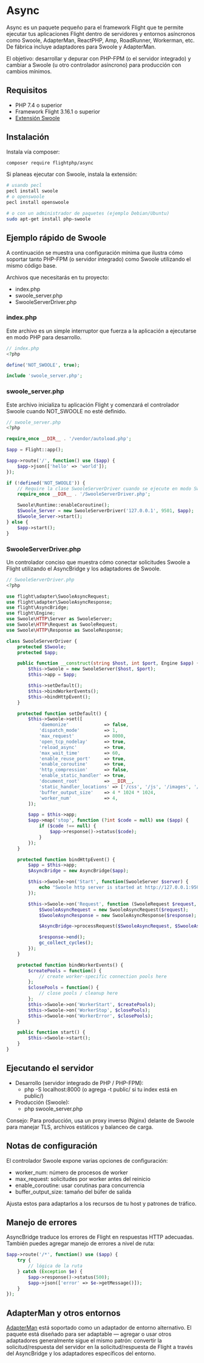 # Async

Async es un paquete pequeño para el framework Flight que te permite ejecutar tus aplicaciones Flight dentro de servidores y entornos asíncronos como Swoole, AdapterMan, ReactPHP, Amp, RoadRunner, Workerman, etc. De fábrica incluye adaptadores para Swoole y AdapterMan.

El objetivo: desarrollar y depurar con PHP-FPM (o el servidor integrado) y cambiar a Swoole (u otro controlador asíncrono) para producción con cambios mínimos.

## Requisitos

- PHP 7.4 o superior  
- Framework Flight 3.16.1 o superior  
- [Extensión Swoole](https://www.openswoole.com)

## Instalación

Instala vía composer:

```bash
composer require flightphp/async
```

Si planeas ejecutar con Swoole, instala la extensión:

```bash
# usando pecl
pecl install swoole
# o openswoole
pecl install openswoole

# o con un administrador de paquetes (ejemplo Debian/Ubuntu)
sudo apt-get install php-swoole
```

## Ejemplo rápido de Swoole

A continuación se muestra una configuración mínima que ilustra cómo soportar tanto PHP-FPM (o servidor integrado) como Swoole utilizando el mismo código base.

Archivos que necesitarás en tu proyecto:

- index.php
- swoole_server.php
- SwooleServerDriver.php

### index.php

Este archivo es un simple interruptor que fuerza a la aplicación a ejecutarse en modo PHP para desarrollo.

```php
// index.php
<?php

define('NOT_SWOOLE', true);

include 'swoole_server.php';
```

### swoole_server.php

Este archivo inicializa tu aplicación Flight y comenzará el controlador Swoole cuando NOT_SWOOLE no esté definido.

```php
// swoole_server.php
<?php

require_once __DIR__ . '/vendor/autoload.php';

$app = Flight::app();

$app->route('/', function() use ($app) {
	$app->json(['hello' => 'world']);
});

if (!defined('NOT_SWOOLE')) {
	// Require la clase SwooleServerDriver cuando se ejecute en modo Swoole.
	require_once __DIR__ . '/SwooleServerDriver.php';

	Swoole\Runtime::enableCoroutine();
	$Swoole_Server = new SwooleServerDriver('127.0.0.1', 9501, $app);
	$Swoole_Server->start();
} else {
	$app->start();
}
```

### SwooleServerDriver.php

Un controlador conciso que muestra cómo conectar solicitudes Swoole a Flight utilizando el AsyncBridge y los adaptadores de Swoole.

```php
// SwooleServerDriver.php
<?php

use flight\adapter\SwooleAsyncRequest;
use flight\adapter\SwooleAsyncResponse;
use flight\AsyncBridge;
use flight\Engine;
use Swoole\HTTP\Server as SwooleServer;
use Swoole\HTTP\Request as SwooleRequest;
use Swoole\HTTP\Response as SwooleResponse;

class SwooleServerDriver {
	protected $Swoole;
	protected $app;

	public function __construct(string $host, int $port, Engine $app) {
		$this->Swoole = new SwooleServer($host, $port);
		$this->app = $app;

		$this->setDefault();
		$this->bindWorkerEvents();
		$this->bindHttpEvent();
	}

	protected function setDefault() {
		$this->Swoole->set([
			'daemonize'             => false,
			'dispatch_mode'         => 1,
			'max_request'           => 8000,
			'open_tcp_nodelay'      => true,
			'reload_async'          => true,
			'max_wait_time'         => 60,
			'enable_reuse_port'     => true,
			'enable_coroutine'      => true,
			'http_compression'      => false,
			'enable_static_handler' => true,
			'document_root'         => __DIR__,
			'static_handler_locations' => ['/css', '/js', '/images', '/.well-known'],
			'buffer_output_size'    => 4 * 1024 * 1024,
			'worker_num'            => 4,
		]);

		$app = $this->app;
		$app->map('stop', function (?int $code = null) use ($app) {
			if ($code !== null) {
				$app->response()->status($code);
			}
		});
	}

	protected function bindHttpEvent() {
		$app = $this->app;
		$AsyncBridge = new AsyncBridge($app);

		$this->Swoole->on('Start', function(SwooleServer $server) {
			echo "Swoole http server is started at http://127.0.0.1:9501\n";
		});

		$this->Swoole->on('Request', function (SwooleRequest $request, SwooleResponse $response) use ($AsyncBridge) {
			$SwooleAsyncRequest = new SwooleAsyncRequest($request);
			$SwooleAsyncResponse = new SwooleAsyncResponse($response);

			$AsyncBridge->processRequest($SwooleAsyncRequest, $SwooleAsyncResponse);

			$response->end();
			gc_collect_cycles();
		});
	}

	protected function bindWorkerEvents() {
		$createPools = function() {
			// create worker-specific connection pools here
		};
		$closePools = function() {
			// close pools / cleanup here
		};
		$this->Swoole->on('WorkerStart', $createPools);
		$this->Swoole->on('WorkerStop', $closePools);
		$this->Swoole->on('WorkerError', $closePools);
	}

	public function start() {
		$this->Swoole->start();
	}
}
```

## Ejecutando el servidor

- Desarrollo (servidor integrado de PHP / PHP-FPM):
  - php -S localhost:8000 (o agrega -t public/ si tu index está en public/)
- Producción (Swoole):
  - php swoole_server.php

Consejo: Para producción, usa un proxy inverso (Nginx) delante de Swoole para manejar TLS, archivos estáticos y balanceo de carga.

## Notas de configuración

El controlador Swoole expone varias opciones de configuración:
- worker_num: número de procesos de worker
- max_request: solicitudes por worker antes del reinicio
- enable_coroutine: usar corutinas para concurrencia
- buffer_output_size: tamaño del búfer de salida

Ajusta estos para adaptarlos a los recursos de tu host y patrones de tráfico.

## Manejo de errores

AsyncBridge traduce los errores de Flight en respuestas HTTP adecuadas. También puedes agregar manejo de errores a nivel de ruta:

```php
$app->route('/*', function() use ($app) {
	try {
		// lógica de la ruta
	} catch (Exception $e) {
		$app->response()->status(500);
		$app->json(['error' => $e->getMessage()]);
	}
});
```

## AdapterMan y otros entornos

[AdapterMan](https://github.com/joanhey/adapterman) está soportado como un adaptador de entorno alternativo. El paquete está diseñado para ser adaptable — agregar o usar otros adaptadores generalmente sigue el mismo patrón: convertir la solicitud/respuesta del servidor en la solicitud/respuesta de Flight a través del AsyncBridge y los adaptadores específicos del entorno.